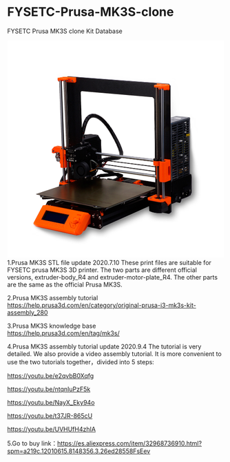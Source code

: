 # FYSETC-Prusa-MK3S-clone
FYSETC Prusa MK3S clone Kit Database

![image-Prusa MK3S](/Prusa_MK3S.jpg)
1.Prusa MK3S STL file update 2020.7.10
These print files are suitable for FYSETC prusa MK3S 3D printer. The two parts are different official versions, extruder-body_R4 and extruder-motor-plate_R4. The other parts are the same as the official Prusa MK3S. 

2.Prusa MK3S assembly tutorial  
<https://help.prusa3d.com/en/category/original-prusa-i3-mk3s-kit-assembly_280>

3.Prusa MK3S knowledge base  
<https://help.prusa3d.com/en/tag/mk3s/>

4.Prusa MK3S assembly tutorial update 2020.9.4
The tutorial is very detailed. We also provide a video assembly tutorial. It is more convenient to use the two tutorials together，divided into 5 steps:

https://youtu.be/e2qvbB0Xqfg

https://youtu.be/ntqnIuPzF5k

https://youtu.be/NayX_Eky94o

https://youtu.be/t37JR-865cU

https://youtu.be/UVHUfH4zhIA

5.Go to buy link：https://es.aliexpress.com/item/32968736910.html?spm=a219c.12010615.8148356.3.26ed28558FsEev